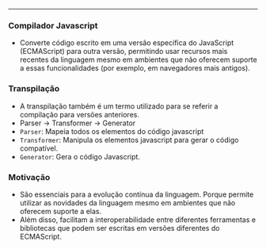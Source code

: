 ___
### Compilador Javascript
- Converte código escrito em uma versão específica do JavaScript (ECMAScript) para outra versão, permitindo usar recursos mais recentes da linguagem mesmo em ambientes que não oferecem suporte a essas funcionalidades (por exemplo, em navegadores mais antigos).

### Transpilação
- A transpilação também é um termo utilizado para se referir a compilação para versões anteriores.
- Parser -> Transformer -> Generator
- `Parser`: Mapeia todos os elementos do código javascript
- `Transformer`: Manipula os elementos javascript para gerar o código compatível.
- `Generator`: Gera o código Javascript.

### Motivação
- São essenciais para a evolução contínua da linguagem. Porque permite utilizar as novidades da linguagem mesmo em ambientes que não oferecem suporte a elas.
- Além disso, facilitam a interoperabilidade entre diferentes ferramentas e bibliotecas que podem ser escritas em versões diferentes do ECMAScript.